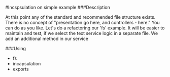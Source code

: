 #Incspsulation on simple example
###Description

At this point any of the standard and recommended file structure exists. There is no concept of 
"presentation go here, and controllers - here." You can do as you like.
Let's do a refactoring our 'fs' example. It will be easier to maintain and test, if we select the text service
logic in a separate file. We add an additional method in our service

###Using

 - fs
 - incapsulation
 - exports